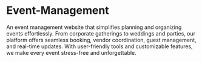 # Event-Management
An event management website that simplifies planning and organizing events effortlessly. From corporate gatherings to weddings and parties, our platform offers seamless booking, vendor coordination, guest management, and real-time updates. With user-friendly tools and customizable features, we make every event stress-free and unforgettable.
